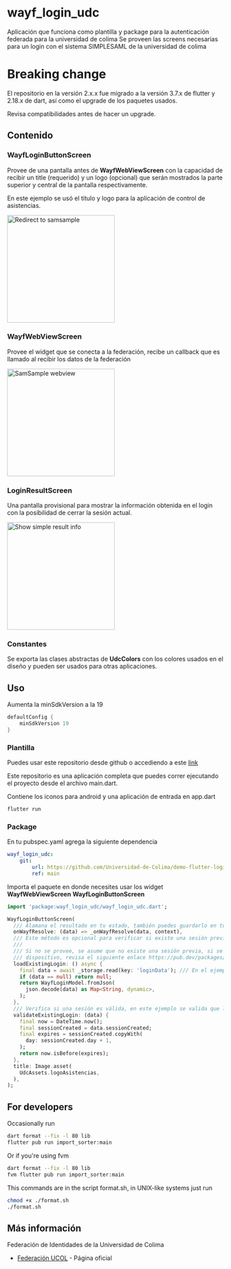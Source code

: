 # wayf_login_udc

Aplicación que funciona como plantilla y package para la autenticación federada para la universidad de colima
Se proveen las screens necesarias para un login con el sistema SIMPLESAML de la universidad de colima

# Breaking change

El repositorio en la versión 2.x.x fue migrado a la versión 3.7.x de flutter y 2.18.x de dart, así como el upgrade de los paquetes usados.

Revisa compatibilidades antes de hacer un upgrade.

## Contenido

### WayfLoginButtonScreen

Provee de una pantalla antes de **WayfWebViewScreen** con la capacidad de recibir un title (requerido) y un logo (opcional) que serán mostrados la parte superior y central de la pantalla respectivamente.

En este ejemplo se usó el titulo y logo para la aplicación de control de asistencias.

<img src="screenshots/login-federado-2023-1.jpg" alt="Redirect to samsample" width="250px"/>

### WayfWebViewScreen

Provee el widget que se conecta a la federación, recibe un callback que es llamado al recibir los datos de la federación

<img src="screenshots/login-federado-2023-2.jpg" alt="SamSample webview" width="250px"/>

### LoginResultScreen

Una pantalla provisional para mostrar la información obtenida en el login con la posibilidad de cerrar la sesión actual.

<img src="screenshots/login-federado-2023-3.jpg" alt="Show simple result info" width="250px"/>

### Constantes

Se exporta las clases abstractas de **UdcColors** con los colores usados en el diseño y pueden ser usados para otras aplicaciones.

## Uso

Aumenta la minSdkVersion a la 19

```gradle
defaultConfig {
    minSdkVersion 19
}
```

### Plantilla

Puedes usar este repositorio desde github o accediendo a este [link](https://github.com/Universidad-de-Colima/demo-flutter-login-federado/generate)

Este repositorio es una aplicación completa que puedes correr ejecutando el proyecto desde el archivo main.dart.

Contiene los iconos para android y una aplicación de entrada en app.dart

```bash
flutter run
```

### Package

En tu pubspec.yaml agrega la siguiente dependencia

```yaml
wayf_login_udc:
    git:
        url: https://github.com/Universidad-de-Colima/demo-flutter-login-federado.git
        ref: main
```

Importa el paquete en donde necesites usar los widget **WayfWebViewScreen**
**WayfLoginButtonScreen**

```dart
import 'package:wayf_login_udc/wayf_login_udc.dart';

WayfLoginButtonScreen(
  /// Alamana el resultado en tu estado, también puedes guardarlo en tu almacenamiento local para retomarlo después 
  onWayfResolve: (data) => _onWayfResolve(data, context),
  /// Este método es opcional para verificar si existe una sesión previa
  ///
  /// Si no se provee, se asume que no existe una sesión previa, si se provee deberá hacer cambios para la integración con la biometria del 
  /// dispositivo, revisa el siguiente enlace https://pub.dev/packages/local_auth
  loadExistingLogin: () async {
    final data = await _storage.read(key: 'loginData'); /// En el ejemplo se usa flutter_secure_storage para guardar la información
    if (data == null) return null;
    return WayfLoginModel.fromJson(
      json.decode(data) as Map<String, dynamic>,
    );
  },
  /// Verifica si una sesión es válida, en este ejemplo se valida que la sesión no haya expirado en un día
  validateExistingLogin: (data) {
    final now = DateTime.now();
    final sessionCreated = data.sessionCreated;
    final expires = sessionCreated.copyWith(
      day: sessionCreated.day + 1,
    );
    return now.isBefore(expires);
  },
  title: Image.asset(
    UdcAssets.logoAsistencias,
  ),
);
```

## For developers

Occasionally run

```bash
dart format --fix -l 80 lib
flutter pub run import_sorter:main
```

Or if you're using fvm

```bash
dart format --fix -l 80 lib
fvm flutter pub run import_sorter:main
```

This commands are in the script format.sh, in UNIX-like systems just run

```bash
chmod +x ./format.sh
./format.sh
```

## Más información

Federación de Identidades de la Universidad de Colima

- [Federación UCOL](https://portal.ucol.mx/federacion-identidades/) - Página oficial
